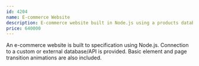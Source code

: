 ```yaml
---
id: 4204
name: E-commerce Website
description: E-commerce website built in Node.js using a products database/API.
price: 640000
---
```


An e-commerce website is built to specification using Node.js. Connection to a custom or external database/API is provided. Basic element and page transition animations are also included.
